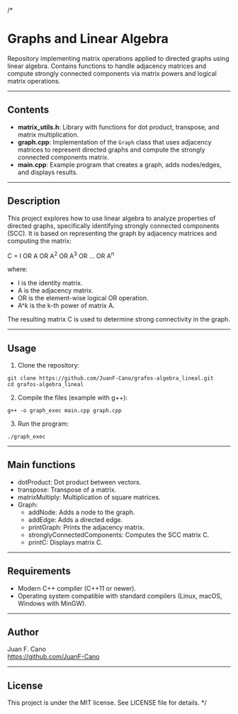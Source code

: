 /*
# Graphs and Linear Algebra

Repository implementing matrix operations applied to directed graphs using linear algebra. Contains functions to handle adjacency matrices and compute strongly connected components via matrix powers and logical matrix operations.

---

## Contents

- **matrix_utils.h**: Library with functions for dot product, transpose, and matrix multiplication.  
- **graph.cpp**: Implementation of the `Graph` class that uses adjacency matrices to represent directed graphs and compute the strongly connected components matrix.  
- **main.cpp**: Example program that creates a graph, adds nodes/edges, and displays results.

---

## Description

This project explores how to use linear algebra to analyze properties of directed graphs, specifically identifying strongly connected components (SCC). It is based on representing the graph by adjacency matrices and computing the matrix:

C = I OR A OR A<sup>2</sup> OR A<sup>3</sup> OR ... OR A<sup>n</sup>

where:

- I is the identity matrix.  
- A is the adjacency matrix.  
- OR is the element-wise logical OR operation.  
- A^k is the k-th power of matrix A.  

The resulting matrix C is used to determine strong connectivity in the graph.

---

## Usage

1. Clone the repository:
```
git clone https://github.com/JuanF-Cano/grafos-algebra_lineal.git
cd grafos-algebra_lineal
```
2. Compile the files (example with g++):
```
g++ -o graph_exec main.cpp graph.cpp
```
3. Run the program:
```
./graph_exec
```
---

## Main functions

- dotProduct: Dot product between vectors.  
- transpose: Transpose of a matrix.  
- matrixMultiply: Multiplication of square matrices.  
- Graph:  
  - addNode: Adds a node to the graph.  
  - addEdge: Adds a directed edge.  
  - printGraph: Prints the adjacency matrix.  
  - stronglyConnectedComponents: Computes the SCC matrix C.  
  - printC: Displays matrix C.  

---

## Requirements

- Modern C++ compiler (C++11 or newer).  
- Operating system compatible with standard compilers (Linux, macOS, Windows with MinGW).  

---

## Author

Juan F. Cano  
https://github.com/JuanF-Cano  

---

## License

This project is under the MIT license. See LICENSE file for details.
*/
